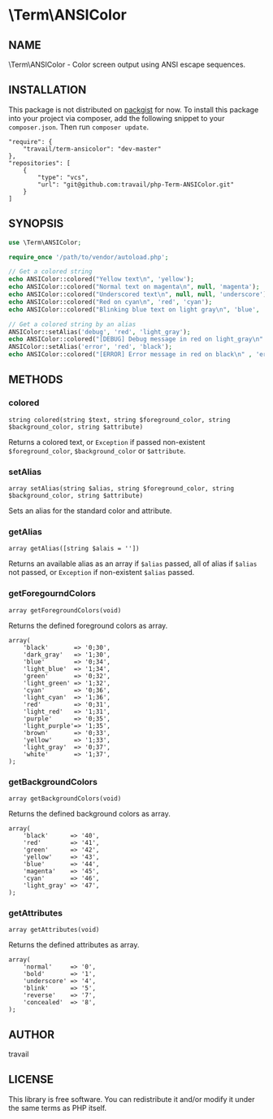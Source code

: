 # \Term\ANSIColor

## NAME

\Term\ANSIColor - Color screen output using ANSI escape sequences.

## INSTALLATION

This package is not distributed on [packgist](https://packagist.org) for now. To install this package into your project via composer, add the following snippet to your `composer.json`. Then run `composer update`.

```
"require": {
    "travail/term-ansicolor": "dev-master"
},
"repositories": [
    {
        "type": "vcs",
        "url": "git@github.com:travail/php-Term-ANSIColor.git"
    }
]
```

## SYNOPSIS	

```php
use \Term\ANSIColor;

require_once '/path/to/vendor/autoload.php';

// Get a colored string
echo ANSIColor::colored("Yellow text\n", 'yellow');
echo ANSIColor::colored("Normal text on magenta\n", null, 'magenta');
echo ANSIColor::colored("Underscored text\n", null, null, 'underscore');
echo ANSIColor::colored("Red on cyan\n", 'red', 'cyan');
echo ANSIColor::colored("Blinking blue text on light gray\n", 'blue', 'light_gray', 'blink');

// Get a colored string by an alias
ANSIColor::setAlias('debug', 'red', 'light_gray');
echo ANSIColor::colored("[DEBUG] Debug message in red on light_gray\n" , 'debug');
ANSIColor::setAlias('error', 'red', 'black');
echo ANSIColor::colored("[ERROR] Error message in red on black\n" , 'error');
```

## METHODS

### colored

`string colored(string $text, string $foreground_color, string $background_color, string $attribute)`

Returns a colored text, or `Exception` if passed non-existent `$foreground_color`, `$background_color` or `$attribute`.

### setAlias

`array setAlias(string $alias, string $foreground_color, string $background_color, string $attribute)`

Sets an alias for the standard color and attribute.

### getAlias

`array getAlias([string $alais = ''])`

Returns an available alias as an array if `$alias` passed, all of alias if `$alias` not passed, or `Exception` if non-existent `$alias` passed.

### getForegourndColors

`array getForegroundColors(void)`

Returns the defined foreground colors as array.

```
array(
    'black'       => '0;30',
    'dark_gray'   => '1;30',
    'blue'        => '0;34',
    'light_blue'  => '1;34',
    'green'       => '0;32',
    'light_green' => '1;32',
    'cyan'        => '0;36',
    'light_cyan'  => '1;36',
    'red'         => '0;31',
    'light_red'   => '1;31',
    'purple'      => '0;35',
    'light_purple'=> '1;35',
    'brown'       => '0;33',
    'yellow'      => '1;33',
    'light_gray'  => '0;37',
    'white'       => '1;37',
);
```


### getBackgroundColors

`array getBackgroundColors(void)`

Returns the defined background colors as array.

```
array(
    'black'      => '40',
    'red'        => '41',
    'green'      => '42',
    'yellow'     => '43',
    'blue'       => '44',
    'magenta'    => '45',
    'cyan'       => '46',
    'light_gray' => '47',
);
```

### getAttributes

`array getAttributes(void)`

Returns the defined attributes as array.

```
array(
    'normal'     => '0',
    'bold'       => '1',
    'underscore' => '4',
    'blink'      => '5',
    'reverse'    => '7',
    'concealed'  => '8',
);
```

## AUTHOR

travail

## LICENSE

This library is free software. You can redistribute it and/or modify it under the same terms as PHP itself.

